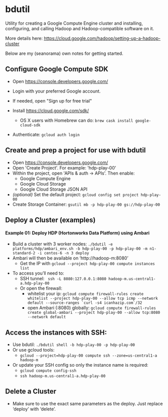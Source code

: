 bdutil 
======

Utility for creating a Google Compute Engine cluster and installing, configuring, and calling Hadoop and Hadoop-compatible software on it.

More details here: https://cloud.google.com/hadoop/setting-up-a-hadoop-cluster

Below are my (seanorama) own notes for getting started.

## Configure Google Compute SDK

  - Open https://console.developers.google.com/
  - Login with your preferred Google account.
  - If needed, open "Sign up for free trial"

  - Install https://cloud.google.com/sdk/
    - OS X users with Homebrew can do: ```brew cask install google-cloud-sdk```
  - Authenticate: ```gcloud auth login```

## Create and prep a project for use with bdutil

  - Open https://console.developers.google.com/
  - Open 'Create Project'. For example: 'hdp-play-00'
  - Within the project, open 'APIs & auth -> APIs'. Then enable:
    - Google Compute Engine
    - Google Cloud Storage
    - Google Cloud Storage JSON API
  - _(optional)_ Set the default project: ```gcloud config set project hdp-play-00```
  - Create Storage Container: ```gsutil mb -p hdp-play-00 gs://hdp-play-00```

## Deploy a Cluster (examples)

#### Example 01: Deploy HDP (Hortonworks Data Platform) using Ambari

  - Build a cluster with 3 worker nodes:
    ```./bdutil -e platforms/hdp/ambari_env.sh -b hdp-play-00 -p hdp-play-00 -m n1-standard-2 -i centos-6 -n 3 deploy```
  - Ambari will then be available on ‘http://hadoop-m:8080’
    - Get the IP with ```gcloud --project hdp-play-00 compute instances list```
  - To access you’ll need to:
    - SSH tunnel: ``` ssh -L 8080:127.0.0.1:8080 hadoop-m.us-central1-a.hdp-play-00```
    - Or open the firewall:
      - whitelist your ip: ```gcloud compute firewall-rules create whitelist --project hdp-play-00 --allow tcp icmp --network default --source-ranges `curl -s4 icanhazip.com`/32```
      - open Ambari (:8080) globally: ```gcloud compute firewall-rules create global-ambari --project hdp-play-00 --allow tcp:8080 --network default```

## Access the instances with SSH:

  - Use bdutil: ```./bdutil shell -b hdp-play-00 -p hdp-play-00```
  - Or use gcloud tools:
    - ```gcloud --project=hdp-play-00 compute ssh --zone=us-central1-a hadoop-m```
  - Or update your SSH config so only the instance name is required:
    - ```gcloud compute config-ssh```
    - ```ssh hadoop-m.us-central1-a.hdp-play-00```

## Delete a Cluster

  - Make sure to use the exact same parameters as the deploy. Just replace ‘deploy’ with ‘delete’.
